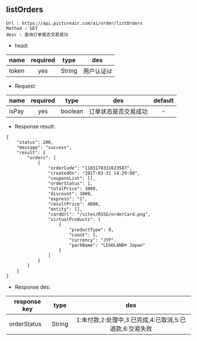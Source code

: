 

listOrders
---

```
Url : https://api.pictureair.com/ai/order/listOrders
Method : GET 
desc : 查询订单是否交易成功
```

* head:

|name|required|type|des|
| ------------- |:-------------:|:-------------:|:---------------------------------------:|
| token | yes | String | 用户认证id | 

* Request:

|name|required|type|des|default|
| ------------- |:-------------:|:-------------:|:---------------------------------------:|:-------------:|
| isPay | yes | boolean | 订单状态是否交易成功 | - |

* Response result:
```
{
    "status": 200,
    "message": "success",
    "result": {
        "orders": [
            {
                "orderCode": "1103170331623587",
                "createdOn": "2017-03-31 14:29:08",
                "couponsList": [],
                "orderStatus": 1,
                "totalPrice": 3000,
                "discount": 1000,
                "express": "1",
                "resultPrice": 4000,
                "entity": [],
                "cardUrl": "/sites/RSSG/orderCard.png",
                "virtualProducts": [
                    {
                        "productType": 0,
                        "count": 1,
                        "currency": "JYP",
                        "parkName": "LEGOLAND®️ Japan"
                    }
                ]
            }
        ]
    }
}
```

* Response des:

|response key|type|des|
| ------------- |:-------------:|:-------------:|
| orderStatus | String |1:未付款,2:处理中,3:已完成,4:已取消,5:已退款,6:交易失败 |
